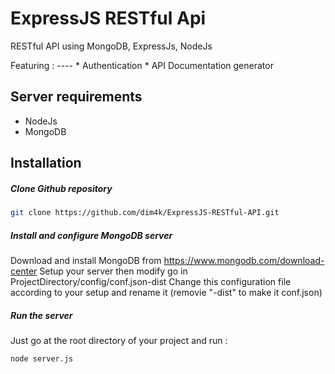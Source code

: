 ExpressJS RESTful Api
=====
<p>RESTful API using MongoDB, ExpressJs, NodeJs</p>
Featuring :
----
* Authentication
* API Documentation generator
<!-- TODO Project requirement and instalation setup -->

Server requirements
----
* NodeJs
* MongoDB

Installation
----

##### Clone Github repository

```sh
git clone https://github.com/dim4k/ExpressJS-RESTful-API.git
```

##### Install and configure MongoDB server

Download and install MongoDB from https://www.mongodb.com/download-center
Setup your server then modify go in ProjectDirectory/config/conf.json-dist
Change this configuration file according to your setup and rename it (removie "-dist" to make it conf.json)

##### Run the server

Just go at the root directory of your project and run :

```sh
node server.js
```
